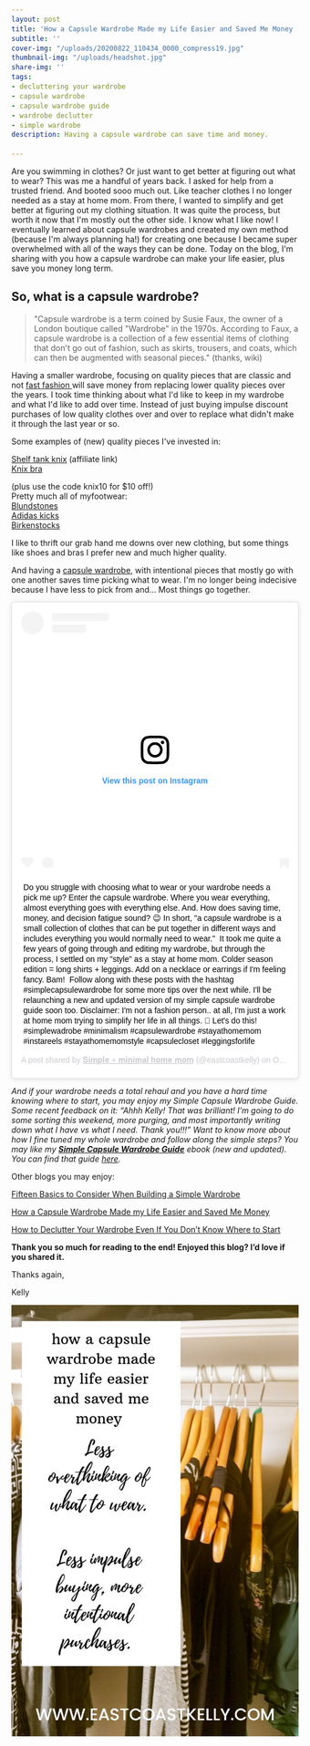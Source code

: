 ```yaml
---
layout: post
title: 'How a Capsule Wardrobe Made my Life Easier and Saved Me Money '
subtitle: ''
cover-img: "/uploads/20200822_110434_0000_compress19.jpg"
thumbnail-img: "/uploads/headshot.jpg"
share-img: ''
tags:
- decluttering your wardrobe
- capsule wardrobe
- capsule wardrobe guide
- wardrobe declutter
- simple wardrobe
description: Having a capsule wardrobe can save time and money.

---
```

Are you swimming in clothes? Or just want to get better at figuring out what to wear? This was me a handful of years back. I asked for help from a trusted friend. And booted sooo much out. Like teacher clothes I no longer needed as a stay at home mom. From there, I wanted to simplify and get better at figuring out my clothing situation. It was quite the process, but worth it now that I'm mostly out the other side. I know what I like now! I eventually learned about capsule wardrobes and created my own method (because I'm always planning ha!) for creating one because I became super overwhelmed with all of the ways they can be done. Today on the blog, I'm sharing with you how a capsule wardrobe can make your life easier, plus save you money long term.

## So, what is a capsule wardrobe?

> "Capsule wardrobe is a term coined by Susie Faux, the owner of a London boutique called "Wardrobe" in the 1970s. According to Faux, a capsule wardrobe is a collection of a few essential items of clothing that don't go out of fashion, such as skirts, trousers, and coats, which can then be augmented with seasonal pieces." (thanks, wiki)

Having a smaller wardrobe, focusing on quality pieces that are classic and not [fast fashion ](https://www.thegoodtrade.com/features/what-is-fast-fashion)will save money from replacing lower quality pieces over the years. I took time thinking about what I'd like to keep in my wardrobe and what I'd like to add over time. Instead of just buying impulse discount purchases of low quality clothes over and over to replace what didn't make it through the last year or so.

Some examples of (new) quality pieces I've invested in:

[Shelf tank knix](https://prf.hn/click/camref:1101leRdT) (affiliate link)  
[Knix bra]()

(plus use the code knix10 for $10 off!)  
Pretty much all of myfootwear:  
[Blundstones](https://amzn.to/3ojf38d)  
[Adidas kicks](https://amzn.to/2Hj5V33)  
[Birkenstocks](https://amzn.to/3ojf38d)

I like to thrift our grab hand me downs over new clothing, but some things like shoes and bras I prefer new and much higher quality.

And having a [capsule wardrobe](https://classyyettrendy.com/2017/02/start-capsule-wardrobe-5-steps.html/), with intentional pieces that mostly go with one another saves time picking what to wear. I'm no longer being indecisive because I have less to pick from and... Most things go together.

<blockquote class="instagram-media" data-instgrm-captioned data-instgrm-permalink="https://www.instagram.com/reel/CG5NbMnhM1z/?utm_source=ig_embed&utm_campaign=loading" data-instgrm-version="12" style=" background:#FFF; border:0; border-radius:3px; box-shadow:0 0 1px 0 rgba(0,0,0,0.5),0 1px 10px 0 rgba(0,0,0,0.15); margin: 1px; max-width:540px; min-width:326px; padding:0; width:99.375%; width:-webkit-calc(100% - 2px); width:calc(100% - 2px);"><div style="padding:16px;"> <a href="https://www.instagram.com/reel/CG5NbMnhM1z/?utm_source=ig_embed&utm_campaign=loading" style=" background:#FFFFFF; line-height:0; padding:0 0; text-align:center; text-decoration:none; width:100%;" target="_blank"> <div style=" display: flex; flex-direction: row; align-items: center;"> <div style="background-color: #F4F4F4; border-radius: 50%; flex-grow: 0; height: 40px; margin-right: 14px; width: 40px;"></div> <div style="display: flex; flex-direction: column; flex-grow: 1; justify-content: center;"> <div style=" background-color: #F4F4F4; border-radius: 4px; flex-grow: 0; height: 14px; margin-bottom: 6px; width: 100px;"></div> <div style=" background-color: #F4F4F4; border-radius: 4px; flex-grow: 0; height: 14px; width: 60px;"></div></div></div><div style="padding: 19% 0;"></div> <div style="display:block; height:50px; margin:0 auto 12px; width:50px;"><svg width="50px" height="50px" viewBox="0 0 60 60" version="1.1" xmlns="https://www.w3.org/2000/svg" xmlns:xlink="https://www.w3.org/1999/xlink"><g stroke="none" stroke-width="1" fill="none" fill-rule="evenodd"><g transform="translate(-511.000000, -20.000000)" fill="#000000"><g><path d="M556.869,30.41 C554.814,30.41 553.148,32.076 553.148,34.131 C553.148,36.186 554.814,37.852 556.869,37.852 C558.924,37.852 560.59,36.186 560.59,34.131 C560.59,32.076 558.924,30.41 556.869,30.41 M541,60.657 C535.114,60.657 530.342,55.887 530.342,50 C530.342,44.114 535.114,39.342 541,39.342 C546.887,39.342 551.658,44.114 551.658,50 C551.658,55.887 546.887,60.657 541,60.657 M541,33.886 C532.1,33.886 524.886,41.1 524.886,50 C524.886,58.899 532.1,66.113 541,66.113 C549.9,66.113 557.115,58.899 557.115,50 C557.115,41.1 549.9,33.886 541,33.886 M565.378,62.101 C565.244,65.022 564.756,66.606 564.346,67.663 C563.803,69.06 563.154,70.057 562.106,71.106 C561.058,72.155 560.06,72.803 558.662,73.347 C557.607,73.757 556.021,74.244 553.102,74.378 C549.944,74.521 548.997,74.552 541,74.552 C533.003,74.552 532.056,74.521 528.898,74.378 C525.979,74.244 524.393,73.757 523.338,73.347 C521.94,72.803 520.942,72.155 519.894,71.106 C518.846,70.057 518.197,69.06 517.654,67.663 C517.244,66.606 516.755,65.022 516.623,62.101 C516.479,58.943 516.448,57.996 516.448,50 C516.448,42.003 516.479,41.056 516.623,37.899 C516.755,34.978 517.244,33.391 517.654,32.338 C518.197,30.938 518.846,29.942 519.894,28.894 C520.942,27.846 521.94,27.196 523.338,26.654 C524.393,26.244 525.979,25.756 528.898,25.623 C532.057,25.479 533.004,25.448 541,25.448 C548.997,25.448 549.943,25.479 553.102,25.623 C556.021,25.756 557.607,26.244 558.662,26.654 C560.06,27.196 561.058,27.846 562.106,28.894 C563.154,29.942 563.803,30.938 564.346,32.338 C564.756,33.391 565.244,34.978 565.378,37.899 C565.522,41.056 565.552,42.003 565.552,50 C565.552,57.996 565.522,58.943 565.378,62.101 M570.82,37.631 C570.674,34.438 570.167,32.258 569.425,30.349 C568.659,28.377 567.633,26.702 565.965,25.035 C564.297,23.368 562.623,22.342 560.652,21.575 C558.743,20.834 556.562,20.326 553.369,20.18 C550.169,20.033 549.148,20 541,20 C532.853,20 531.831,20.033 528.631,20.18 C525.438,20.326 523.257,20.834 521.349,21.575 C519.376,22.342 517.703,23.368 516.035,25.035 C514.368,26.702 513.342,28.377 512.574,30.349 C511.834,32.258 511.326,34.438 511.181,37.631 C511.035,40.831 511,41.851 511,50 C511,58.147 511.035,59.17 511.181,62.369 C511.326,65.562 511.834,67.743 512.574,69.651 C513.342,71.625 514.368,73.296 516.035,74.965 C517.703,76.634 519.376,77.658 521.349,78.425 C523.257,79.167 525.438,79.673 528.631,79.82 C531.831,79.965 532.853,80.001 541,80.001 C549.148,80.001 550.169,79.965 553.369,79.82 C556.562,79.673 558.743,79.167 560.652,78.425 C562.623,77.658 564.297,76.634 565.965,74.965 C567.633,73.296 568.659,71.625 569.425,69.651 C570.167,67.743 570.674,65.562 570.82,62.369 C570.966,59.17 571,58.147 571,50 C571,41.851 570.966,40.831 570.82,37.631"></path></g></g></g></svg></div><div style="padding-top: 8px;"> <div style=" color:#3897f0; font-family:Arial,sans-serif; font-size:14px; font-style:normal; font-weight:550; line-height:18px;"> View this post on Instagram</div></div><div style="padding: 12.5% 0;"></div> <div style="display: flex; flex-direction: row; margin-bottom: 14px; align-items: center;"><div> <div style="background-color: #F4F4F4; border-radius: 50%; height: 12.5px; width: 12.5px; transform: translateX(0px) translateY(7px);"></div> <div style="background-color: #F4F4F4; height: 12.5px; transform: rotate(-45deg) translateX(3px) translateY(1px); width: 12.5px; flex-grow: 0; margin-right: 14px; margin-left: 2px;"></div> <div style="background-color: #F4F4F4; border-radius: 50%; height: 12.5px; width: 12.5px; transform: translateX(9px) translateY(-18px);"></div></div><div style="margin-left: 8px;"> <div style=" background-color: #F4F4F4; border-radius: 50%; flex-grow: 0; height: 20px; width: 20px;"></div> <div style=" width: 0; height: 0; border-top: 2px solid transparent; border-left: 6px solid #f4f4f4; border-bottom: 2px solid transparent; transform: translateX(16px) translateY(-4px) rotate(30deg)"></div></div><div style="margin-left: auto;"> <div style=" width: 0px; border-top: 8px solid #F4F4F4; border-right: 8px solid transparent; transform: translateY(16px);"></div> <div style=" background-color: #F4F4F4; flex-grow: 0; height: 12px; width: 16px; transform: translateY(-4px);"></div> <div style=" width: 0; height: 0; border-top: 8px solid #F4F4F4; border-left: 8px solid transparent; transform: translateY(-4px) translateX(8px);"></div></div></div></a> <p style=" margin:8px 0 0 0; padding:0 4px;"> <a href="https://www.instagram.com/reel/CG5NbMnhM1z/?utm_source=ig_embed&utm_campaign=loading" style=" color:#000; font-family:Arial,sans-serif; font-size:14px; font-style:normal; font-weight:normal; line-height:17px; text-decoration:none; word-wrap:break-word;" target="_blank">Do you struggle with choosing what to wear or your wardrobe needs a pick me up? Enter the capsule wardrobe. Where you wear everything, almost everything goes with everything else. And. How does saving time, money, and decision fatigue sound? 😉 In short, "a capsule wardrobe is a small collection of clothes that can be put together in different ways and includes everything you would normally need to wear."⁣⁣⁣ ⁣⁣⁣ ⁣It took me quite a few years of going through and editing my wardrobe, but through the process, I settled on my "style" as a stay at home mom. Colder season edition = long shirts + leggings. Add on a necklace or earrings if I'm feeling fancy. Bam! ⁣ Follow along with these posts with the hashtag #simplecapsulewardrobe for some more tips over the next while. I'll be relaunching a new and updated version of my simple capsule wardrobe guide soon too. Disclaimer: I'm not a fashion person.. at all, I'm just a work at home mom trying to simplify her life in all things. 🙆 Let's do this! ⁣⁣ #simplewadrobe #minimalism #capsulewardrobe #stayathomemom #instareels #stayathomemomstyle #capsulecloset #leggingsforlife</a></p> <p style=" color:#c9c8cd; font-family:Arial,sans-serif; font-size:14px; line-height:17px; margin-bottom:0; margin-top:8px; overflow:hidden; padding:8px 0 7px; text-align:center; text-overflow:ellipsis; white-space:nowrap;">A post shared by <a href="https://www.instagram.com/eastcoastkelly/?utm_source=ig_embed&utm_campaign=loading" style=" color:#c9c8cd; font-family:Arial,sans-serif; font-size:14px; font-style:normal; font-weight:normal; line-height:17px;" target="_blank"> 𝐒𝐢𝐦𝐩𝐥𝐞 + 𝐦𝐢𝐧𝐢𝐦𝐚𝐥 𝐡𝐨𝐦𝐞 𝐦𝐨𝐦</a> (@eastcoastkelly) on <time style=" font-family:Arial,sans-serif; font-size:14px; line-height:17px;" datetime="2020-10-28T16:27:58+00:00">Oct 28, 2020 at 9:27am PDT</time></p></div></blockquote> <script async src="//www.instagram.com/embed.js"></script>

_And if your wardrobe needs a total rehaul and you have a hard time knowing where to start, you may enjoy my Simple Capsule Wardrobe Guide. Some recent feedback on it: “Ahhh Kelly! That was brilliant! I’m going to do some sorting this weekend, more purging, and most importantly writing down what I have vs what I need. Thank you!!!” Want to know more about how I fine tuned my whole wardrobe and follow along the simple steps? You may like my_ [**_Simple Capsule Wardrobe Guide_**](https://www.simplehomemom.com/simple-capsule-wardrobe-guide/) _ebook (new and updated). You can find that guide_ [_here_](https://www.simplehomemom.com/simple-capsule-wardrobe-guide/)_._

Other blogs you may enjoy:

[Fifteen Basics to Consider When Building a Simple Wardrobe](https://www.simplehomemom.com/2020-11-11-fifteen-basics-to-consider-when-building-a-simple-wardrobe/)

[How a Capsule Wardrobe Made my Life Easier and Saved Me Money](https://www.simplehomemom.com/2020-10-27-how-a-capsule-wardrobe-made-my-life-easier-and-saved-me-money/)

[How to Declutter Your Wardrobe Even If You Don’t Know Where to Start](https://www.simplehomemom.com/2020-08-25-how-to-declutter-your-wardrobe-even-if-you-don-t-know-where-to-start/)

**Thank you so much for reading to the end! Enjoyed this blog? I’d love if you shared it.**

Thanks again,

Kelly

![](/uploads/20201022_114514_0000_compress40.jpg)